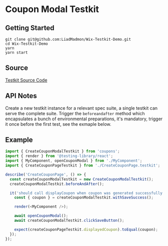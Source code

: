 # Coupon Modal Testkit

## Getting Started
```
git clone git@github.com:LiadMadmon/Wix-Testkit-Demo.git
cd Wix-Testkit-Demo
yarn
yarn start
```

## Source
[Testkit Source Code](src/Coupons/components/CreateCouponModal/CreateCouponModal.testkit.ts)

## API Notes
Create a new testkit instance for a relevant spec suite,
a single testkit can serve the complete suite.
Trigger the `beforeandafter` method which encapsulates a bunch of environmental preparations, it's mandatory, trigger it once before the first test, see the exmaple below.

## Example
```typescript
import { CreateCouponModalTestkit } from 'coupons';
import { render } from '@testing-library/react';
import { MyComponent, openCouponModal } from './MyComponent';
import { CreateCouponPageTestkit } from './CreateCouponPage.testkit';

describe('CreateCouponPage', () => {
  const createCouponModalTestkit = new CreateCouponModalTestkit();
  createCouponModalTestkit.beforeAndAfter();

  it('should call displayCoupon when coupon was generated successfully', async () => {
    const { coupon } = createCouponModalTestkit.withSaveSuccess();

    render(<MyComponent />);

    await openCouponModal();
    await createCouponModalTestkit.clickSaveButton();

    expect(createCouponPageTestkit.displayedCoupon).toEqual(coupon);
  });
});
```
